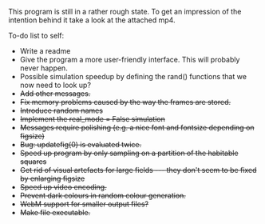 This program is still in a rather rough state. To get an impression of the intention behind it take a look at the attached mp4.

To-do list to self:
- Write a readme
- Give the program a more user-friendly interface. This will probably never happen.
- Possible simulation speedup by defining the rand() functions that we now need to look up?
- ~~Add other messages.~~
- ~~Fix memory problems caused by the way the frames are stored.~~
- ~~Introduce random names~~
- ~~Implement the real_mode = False simulation~~
- ~~Messages require polishing (e.g. a nice font and fontsize depending on figsize)~~
- ~~Bug: updatefig(0) is evaluated twice.~~
- ~~Speed up program by only sampling on a partition of the habitable squares~~
- ~~Get rid of visual artefacts for large fields --- they don't seem to be fixed by enlarging figsize~~
- ~~Speed up video encoding.~~
- ~~Prevent dark colours in random colour generation.~~
- ~~WebM support for smaller output files?~~
- ~~Make file executable.~~
